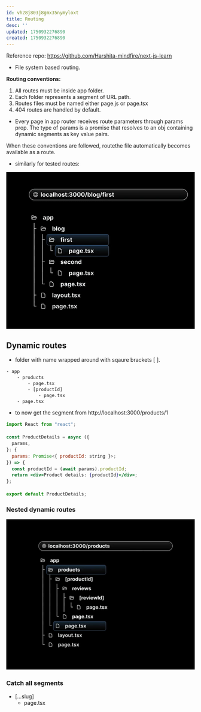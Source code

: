 ```yaml
---
id: vh28j803j8gmx35nymyloxt
title: Routing
desc: ''
updated: 1750932276890
created: 1750932276890
---
```


Reference repo: https://github.com/Harshita-mindfire/next-js-learn

- File system based routing.

**Routing conventions:**

1. All routes must be inside app folder.
1. Each folder represents a segment of URL path.
1. Routes files must be named either page.js or page.tsx
1. 404 routes are handled by default.

- Every page in app router receives route parameters through params prop. The type of params is a promise that resolves to an obj containing dynamic segments as key value pairs.


When these conventions are followed, routethe file automatically becomes available as a route.

- similarly for tested routes: 

![](/assets/images/nested-routes.png)

## Dynamic routes

- folder with name wrapped around with sqaure brackets [ ].

```figma
- app
    - products
        - page.tsx
        - [productId]
            - page.tsx
    - page.tsx

```

- to now get the segment from http://localhost:3000/products/1
```jsx
import React from "react";

const ProductDetails = async ({
  params,
}: {
  params: Promise<{ productId: string }>;
}) => {
  const productId = (await params).productId;
  return <div>Product details: {productId}</div>;
};

export default ProductDetails;
```

### Nested dynamic routes

![](/assets/images/routes.png)

### Catch all segments

- [...slug]
    - page.tsx